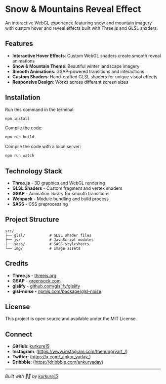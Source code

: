 # Snow & Mountains Reveal Effect

An interactive WebGL experience featuring snow and mountain imagery with custom hover and reveal effects built with Three.js and GLSL shaders.

## Features

- **Interactive Hover Effects**: Custom WebGL shaders create smooth reveal animations
- **Snow & Mountain Theme**: Beautiful winter landscape imagery
- **Smooth Animations**: GSAP-powered transitions and interactions
- **Custom Shaders**: Hand-crafted GLSL shaders for unique visual effects
- **Responsive Design**: Works across different screen sizes

## Installation

Run this command in the terminal:
```bash
npm install
```

Compile the code:
```bash
npm run build
```

Compile the code with a local server:
```bash
npm run watch
```

## Technology Stack

- **Three.js** - 3D graphics and WebGL rendering
- **GLSL Shaders** - Custom fragment and vertex shaders
- **GSAP** - Animation library for smooth transitions
- **Webpack** - Module bundling and build process
- **SASS** - CSS preprocessing

## Project Structure

```
src/
├── glsl/           # GLSL shader files
├── js/             # JavaScript modules
├── sass/           # SASS stylesheets
└── img/            # Image assets
```

## Credits

- **Three.js** - [threejs.org](https://threejs.org/)
- **GSAP** - [greensock.com](https://greensock.com/)
- **glslify** - [github.com/glslify/glslify](https://github.com/glslify/glslify)
- **glsl-noise** - [npmjs.com/package/glsl-noise](https://www.npmjs.com/package/glsl-noise)

## License

This project is open source and available under the MIT License.

## Connect

- **GitHub**: [kurkure15](https://github.com/kurkure15)
- **Instagram**: (https://www.instagram.com/thehungryart_/)
- **Twitter**: (https://x.com/_ankur_yadav_)
- **Dribbble**: (https://dribbble.com/ankuryadav)

---

*Built with 🧘‍♂️ by [kurkure15](https://github.com/kurkure15)*

